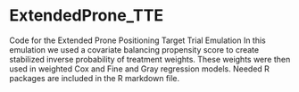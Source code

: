 # ExtendedProne_TTE
Code for the Extended Prone Positioning Target Trial Emulation
In this emulation we used a covariate balancing propensity score to create stabilized inverse probability of treatment weights. These weights were then used in weighted Cox and Fine and Gray regression models. 
Needed R packages are included in the R markdown file.
